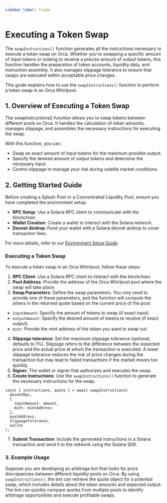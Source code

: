 ```yaml
---
sidebar_label: Trade
---
```


# Executing a Token Swap

The `swapInstructions()` function generates all the instructions necessary to execute a token swap on Orca. Whether you're swapping a specific amount of input tokens or looking to receive a precise amount of output tokens, this function handles the preparation of token accounts, liquidity data, and instruction assembly. It also manages slippage tolerance to ensure that swaps are executed within acceptable price changes.

This guide explains how to use the `swapInstructions()` function to perform a token swap in an Orca Whirlpool.

## 1. Overview of Executing a Token Swap

The swapInstructions() function allows you to swap tokens between different pools on Orca. It handles the calculation of token amounts, manages slippage, and assembles the necessary instructions for executing the swap.

With this function, you can:
- Swap an exact amount of input tokens for the maximum possible output.
- Specify the desired amount of output tokens and determine the necessary input.
- Control slippage to manage your risk during volatile market conditions.

## 2. Getting Started Guide

Before creating a Splash Pool or a Concentrated Liquidity Pool, ensure you have completed the environment setup:
- **RPC Setup**: Use a Solana RPC client to communicate with the blockchain.
- **Wallet Creation**: Create a wallet to interact with the Solana network.
- **Devnet Airdrop**: Fund your wallet with a Solana devnet airdrop to cover transaction fees.

For more details, refer to our [Environment Setup Guide](./01-Environment%20Setup.md)

### Executing a Token Swap
To execute a token swap in an Orca Whirlpool, follow these steps:

1. **RPC Client**: Use a Solana RPC client to interact with the blockchain.
2. **Pool Address**: Provide the address of the Orca Whirlpool pool where the swap will take place.
3. **Swap Parameters**: Define the swap parameters. You only need to provide one of these parameters, and the function will compute the others in the returned quote based on the current price of the pool:
  - `inputAmount`: Specify the amount of tokens to swap (if exact input).
  - `outputAmount`: Specify the desired amount of tokens to receive (if exact output).
  - `mint`: Provide the mint address of the token you want to swap out.
4. **Slippage tolerance**: Set the maximum slippage tolerance (optional, defaults to 1%). Slippage refers to the difference between the expected price and the actual price at which the transaction is executed. A lower slippage tolerance reduces the risk of price changes during the transaction but may lead to failed transactions if the market moves too quickly.
5. **Signer**: The wallet or signer that authorizes and executes the swap.
6. **Create Instructions**: Use the `swapInstructions()` function to generate the necessary instructions for the swap.
  ```tsx
  const { instructions, quote } = await swapInstructions(
    devnetRpc, 
    { 
      inputAmount: amount, 
      mint: mintAddress
    }, 
    poolAddress, 
    slippageTolerance,
    wallet
  );
  ```
7. **Submit Transaction**: Include the generated instructions in a Solana transaction and send it to the network using the Solana SDK.

### 3. Example Usage

Suppose you are developing an arbitrage bot that looks for price discrepancies between different liquidity pools on Orca. By using `swapInstructions()`, the bot can retrieve the quote object for a potential swap, which includes details about the token amounts and expected output. The bot can quickly compare quotes from multiple pools to identify arbitrage opportunities and execute profitable swaps.
